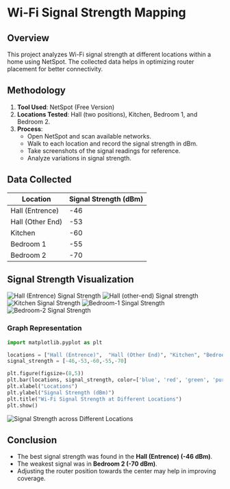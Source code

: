 # Wi-Fi Signal Strength Mapping

## Overview
This project analyzes Wi-Fi signal strength at different locations within a home using NetSpot. The collected data helps in optimizing router placement for better connectivity.

## Methodology
1. **Tool Used**: NetSpot (Free Version)
2. **Locations Tested**: Hall (two positions), Kitchen, Bedroom 1, and Bedroom 2.
3. **Process**:
   - Open NetSpot and scan available networks.
   - Walk to each location and record the signal strength in dBm.
   - Take screenshots of the signal readings for reference.
   - Analyze variations in signal strength.

## Data Collected
| Location         | Signal Strength (dBm)|
|------------------|----------------------|
| Hall (Entrence)  | -46                  |
| Hall (Other End) | -53                  |
| Kitchen          | -60                  |
| Bedroom 1        | -55                  |
| Bedroom 2        | -70                  |


## Signal Strength Visualization
![Hall (Entrence) Signal Strength](https://github.com/user-attachments/assets/eade7f44-4a13-448e-abb6-e949289af3fb)
![Hall (other-end) Signal strength](https://github.com/user-attachments/assets/b5592e34-5983-4202-9357-493c65667d87)
![Kitchen Signal Strength](https://github.com/user-attachments/assets/bc949fe2-dc40-4154-86ad-de20dfe76093)
![Bedroom-1 Singal Strength](https://github.com/user-attachments/assets/616c0e6f-819b-4aa9-9aff-97d0dd156cff)
![Bedroom-2 Signal Strength](https://github.com/user-attachments/assets/b8a5b010-34b1-40fd-8b33-95d3bab3f0c7)


### Graph Representation
```python
import matplotlib.pyplot as plt

locations = ["Hall (Entrence)",  "Hall (Other End)", "Kitchen", "Bedroom 1", "Bedroom 2"]
signal_strength = [-46,-53,-60,-55,-70]

plt.figure(figsize=(8,5))
plt.bar(locations, signal_strength, color=['blue', 'red', 'green', 'purple', 'orange'])
plt.xlabel("Locations")
plt.ylabel("Signal Strength (dBm)")
plt.title("Wi-Fi Signal Strength at Different Locations")
plt.show()
```
![Signal Strength across Different Locations](https://github.com/user-attachments/assets/26c32383-8ffc-443f-aba1-e30c849fae36)


## Conclusion
- The best signal strength was found in the **Hall (Entrence) (-46 dBm)**.
- The weakest signal was in **Bedroom 2 (-70 dBm)**.
- Adjusting the router position towards the center may help in improving coverage.
